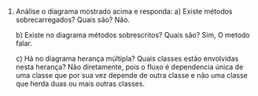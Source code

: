 1. Análise o diagrama mostrado acima e responda:
    a) Existe métodos sobrecarregados? Quais são?
        Não.

    b) Existe no diagrama métodos sobrescritos? Quais são?
        Sim, O metodo falar.
    
    c) Há no diagrama herança múltipla? Quais classes estão envolvidas nesta
    herança?
        Não diretamente, pois o fluxo é dependencia única de uma classe que por sua vez depende de outra classe e não uma classe que herda duas ou mais outras classes.
